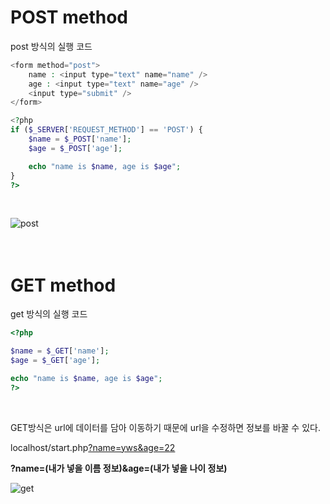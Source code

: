 # POST method

post 방식의 실행 코드
```php
<form method="post">
    name : <input type="text" name="name" />
    age : <input type="text" name="age" />
    <input type="submit" />
</form>

<?php
if ($_SERVER['REQUEST_METHOD'] == 'POST') {
    $name = $_POST['name'];
    $age = $_POST['age'];

    echo "name is $name, age is $age";
}
?>
```
</br>

![post](https://user-images.githubusercontent.com/106296883/229533138-01832263-ffb9-41f5-ac22-cd880c16dfa1.PNG)
</br>
</br>
</br>

# GET method

get 방식의 실행 코드
```php
<?php

$name = $_GET['name'];
$age = $_GET['age'];

echo "name is $name, age is $age";
?>
```
</br>

GET방식은 url에 데이터를 담아 이동하기 때문에 url을 수정하면 정보를 바꿀 수 있다.   

localhost/start.php<u>?name=yws&age=22</u>

**?name=(내가 넣을 이름 정보)&age=(내가 넣을 나이 정보)**

![get](https://user-images.githubusercontent.com/106296883/229534400-69d8eadf-30a3-48fa-b547-5379b127bb4d.PNG)
